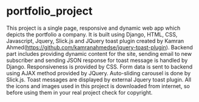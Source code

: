 # portfolio_project
This project is a single page, responsive and dynamic web app which depicts the portfolio a company.
It is built using Django, HTML, CSS, Javascript, Jquery, Slick.js and JQuery toast plugin created by Kamran Ahmed(https://github.com/kamranahmedse/jquery-toast-plugin).
Backend part includes providing dynamic content for the site, sending email to new subscriber and sending JSON response for toast message is handled by Django.
Responsiveness is provided by CSS.
Form data is sent to backend using AJAX method provided by JQuery.
Auto-sliding carousel is done by Slick.js.
Toast messages are displayed by external Jquery toast plugin.
All the icons and images used in this project is downloaded from internet, so before using them in your real project check for copyright.

